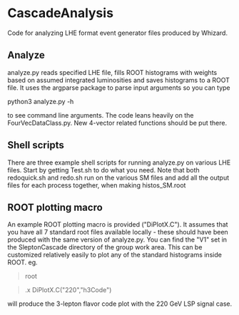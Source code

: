 # CascadeAnalysis
Code for analyzing LHE format event generator files produced by Whizard.

## Analyze
analyze.py reads specified LHE file, fills ROOT histograms with weights based on 
assumed integrated luminosities and saves histograms to a ROOT file. 
It uses the argparse package to parse  input arguments so you can type

python3 analyze.py -h 

to see command line arguments. The code leans heavily on the FourVecDataClass.py. 
New 4-vector related functions should be put there.

## Shell scripts
There are three example shell scripts for running analyze.py on various LHE files.
Start by getting Test.sh to do what you need.
Note that both redoquick.sh and redo.sh run on the various SM files and add all 
the output files for each process together, when making histos_SM.root

## ROOT plotting macro
An example ROOT plotting macro is provided ("DiPlotX.C"). 
It assumes that you have all 7 standard root files available locally - these 
should have been produced with the same version of analyze.py.
You can find the "V1" set in the SleptonCascade directory of the group work area.
This can be customized relatively easily to plot any of the standard histograms 
inside ROOT.
eg.
> root

> .x DiPlotX.C("220","h3Code") 

will produce the 3-lepton flavor code plot with the 220 GeV LSP signal case. 
